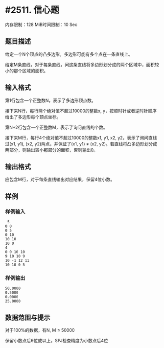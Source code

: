 # #2511. 信心题

内存限制：128 MiB时间限制：10 Sec

## 题目描述

给定一个N个顶点的凸多边形，多边形可能有多个点在一条直线上。

给定M条直线，对于每条直线，问这条直线将多边形划分成的两个区域中，面积较小的那个区域的面积。

 

## 输入格式

第1行包含一个正整数N，表示了多边形顶点数。

接下来N行，每行两个绝对值不超过10000的整数x, y，按顺时针或者逆时针顺序给出了多边形每个顶点坐标。

第N+2行包含一个正整数M，表示了询问直线的个数。

接下来M行，每行4个绝对值不超过10000的整数x1, y1, x2, y2，表示了询问直线过(x1, y1), (x2, y2)两点，并保证了(x1, y1) &ne; (x2, y2)。若直线将凸多边形划分成两部分，则输出较小那部分的面积，否则输出0。

 

## 输出格式

应包含M行，对于每条直线输出对应结果，保留4位小数。

## 样例

### 样例输入

    
     5
    0 0
    0 5
    0 10
    10 10
    10 0
    4
    0 0 10 10
    9 10 10 9
    10 -1 12 11
    10 10 0 5
     
    
    

### 样例输出

    
    50.0000
    0.5000
    0.0000
    25.0000
     
    
    

## 数据范围与提示

对于100%的数据，有N, M &le; 50000

保留小数点后6位或以上，SPJ检查精度为小数点后4位
